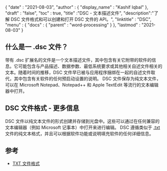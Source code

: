 {
  "date" : "2021-08-03",
  "author" : {
    "display_name" : "Kashif Iqbal"
},
  "draft" : "false",
  "toc" : true,
  "title" :"DSC - 文本描述文件",
  "description":"了解 DSC 文件格式和可以创建和打开 DSC 文件的 API。",
  "linktitle" : "DSC",
  "menu" : {
    "docs" : {
      "parent" : "word-processing"
}
},
  "lastmod" : "2021-08-03"
}

## 什么是一 .dsc 文件？

带有 .dsc 扩展名的文件是一个文本描述文件，其中包含有关它附带的软件的信息。它可能包含与产品描述、数据参数、最低系统要求或其他相关自述文件相关的文本。随着时间的推移，DSC 文件早已被与应用程序捆绑在一起的自述文件取代，其中包含有关软件的任何预启动设置的说明。 DSC 文件保存为纯文本文件，可以在 Microsoft Notepad、Notepad++ 和 Apple TextEdit 等流行的文本编辑器中打开。

## DSC 文件格式 - 更多信息

DSC 文件以纯文本文件的形式创建并存储到光盘中。这些可以通过在任何兼容的文本编辑器（例如 Microsoft 记事本）中打开来进行编辑。 DSC 遵循类似于 [.txt](/zh/word-processing/txt/) 文件的纯文本格式，并且可以根据软件功能或说明填充软件的任何详细信息。

## 参考

* [TXT 文件格式](https://en.wikipedia.org/wiki/Text_file)

